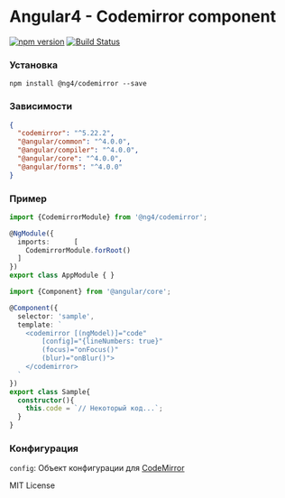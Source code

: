 # Angular4 - Codemirror component
[![npm version](https://badge.fury.io/js/%40ng4%2Fcodemirror.svg)](https://www.npmjs.com/package/@ng4/codemirror)
[![Build Status](https://travis-ci.org/Vadimon/ng4-codemirror.svg?branch=master)](https://travis-ci.org/Vadimon/ng4-codemirror.svg?branch=master)

### Установка
`npm install @ng4/codemirror --save`

### Зависимости
```json
{
  "codemirror": "^5.22.2",
  "@angular/common": "^4.0.0",
  "@angular/compiler": "^4.0.0",
  "@angular/core": "^4.0.0",
  "@angular/forms": "^4.0.0"
}
```

### Пример
```typescript
import {CodemirrorModule} from '@ng4/codemirror';

@NgModule({
  imports:      [
    CodemirrorModule.forRoot()
  ]
})
export class AppModule { }
```

```typescript
import {Component} from '@angular/core';

@Component({
  selector: 'sample',
  template: `
    <codemirror [(ngModel)]="code" 
        [config]="{lineNumbers: true}"
        (focus)="onFocus()"
        (blur)="onBlur()">
    </codemirror>
  `
})
export class Sample{
  constructor(){
    this.code = `// Некоторый код...`;
  }
}
```

### Конфигурация
`config`: Объект конфигурации для <a href="http://codemirror.net/doc/manual.html#config">CodeMirror</a>

MIT License
